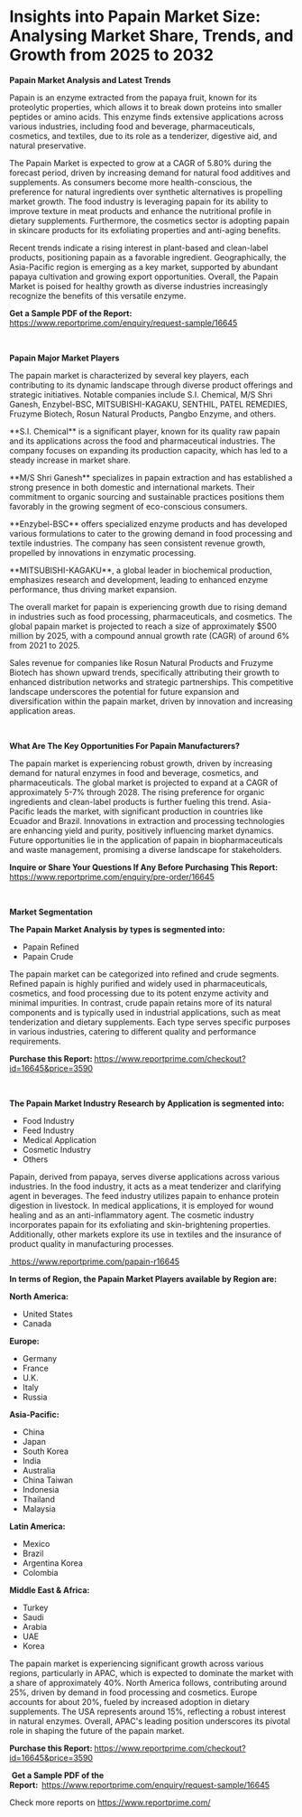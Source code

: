 <p><h1>Insights into Papain Market Size: Analysing Market Share, Trends, and Growth from 2025 to 2032</h1></p><p><strong>Papain Market Analysis and Latest Trends</strong></p>
<p><p>Papain is an enzyme extracted from the papaya fruit, known for its proteolytic properties, which allows it to break down proteins into smaller peptides or amino acids. This enzyme finds extensive applications across various industries, including food and beverage, pharmaceuticals, cosmetics, and textiles, due to its role as a tenderizer, digestive aid, and natural preservative.</p><p>The Papain Market is expected to grow at a CAGR of 5.80% during the forecast period, driven by increasing demand for natural food additives and supplements. As consumers become more health-conscious, the preference for natural ingredients over synthetic alternatives is propelling market growth. The food industry is leveraging papain for its ability to improve texture in meat products and enhance the nutritional profile in dietary supplements. Furthermore, the cosmetics sector is adopting papain in skincare products for its exfoliating properties and anti-aging benefits.</p><p>Recent trends indicate a rising interest in plant-based and clean-label products, positioning papain as a favorable ingredient. Geographically, the Asia-Pacific region is emerging as a key market, supported by abundant papaya cultivation and growing export opportunities. Overall, the Papain Market is poised for healthy growth as diverse industries increasingly recognize the benefits of this versatile enzyme.</p></p>
<p><strong>Get a Sample PDF of the Report:&nbsp;</strong> <a href="https://www.reportprime.com/enquiry/request-sample/16645?utm_campaign=3267&utm_medium=2&utm_source=Github&utm_content=ia&utm_term=18032025&utm_id=papain">https://www.reportprime.com/enquiry/request-sample/16645</a></p>
<p>&nbsp;</p>
<p><strong>Papain Major Market Players</strong></p>
<p><p>The papain market is characterized by several key players, each contributing to its dynamic landscape through diverse product offerings and strategic initiatives. Notable companies include S.I. Chemical, M/S Shri Ganesh, Enzybel-BSC, MITSUBISHI-KAGAKU, SENTHIL, PATEL REMEDIES, Fruzyme Biotech, Rosun Natural Products, Pangbo Enzyme, and others.</p><p>**S.I. Chemical** is a significant player, known for its quality raw papain and its applications across the food and pharmaceutical industries. The company focuses on expanding its production capacity, which has led to a steady increase in market share. </p><p>**M/S Shri Ganesh** specializes in papain extraction and has established a strong presence in both domestic and international markets. Their commitment to organic sourcing and sustainable practices positions them favorably in the growing segment of eco-conscious consumers.</p><p>**Enzybel-BSC** offers specialized enzyme products and has developed various formulations to cater to the growing demand in food processing and textile industries. The company has seen consistent revenue growth, propelled by innovations in enzymatic processing.</p><p>**MITSUBISHI-KAGAKU**, a global leader in biochemical production, emphasizes research and development, leading to enhanced enzyme performance, thus driving market expansion.</p><p>The overall market for papain is experiencing growth due to rising demand in industries such as food processing, pharmaceuticals, and cosmetics. The global papain market is projected to reach a size of approximately $500 million by 2025, with a compound annual growth rate (CAGR) of around 6% from 2021 to 2025.</p><p>Sales revenue for companies like Rosun Natural Products and Fruzyme Biotech has shown upward trends, specifically attributing their growth to enhanced distribution networks and strategic partnerships. This competitive landscape underscores the potential for future expansion and diversification within the papain market, driven by innovation and increasing application areas.</p></p>
<p>&nbsp;</p>
<p><strong>What Are The Key Opportunities For Papain Manufacturers?</strong></p>
<p><p>The papain market is experiencing robust growth, driven by increasing demand for natural enzymes in food and beverage, cosmetics, and pharmaceuticals. The global market is projected to expand at a CAGR of approximately 5-7% through 2028. The rising preference for organic ingredients and clean-label products is further fueling this trend. Asia-Pacific leads the market, with significant production in countries like Ecuador and Brazil. Innovations in extraction and processing technologies are enhancing yield and purity, positively influencing market dynamics. Future opportunities lie in the application of papain in biopharmaceuticals and waste management, promising a diverse landscape for stakeholders.</p></p>
<p><strong>Inquire or Share Your Questions If Any Before Purchasing This Report:</strong> <a href="https://www.reportprime.com/enquiry/pre-order/16645?utm_campaign=3267&utm_medium=2&utm_source=Github&utm_content=ia&utm_term=18032025&utm_id=papain">https://www.reportprime.com/enquiry/pre-order/16645</a></p>
<p>&nbsp;</p>
<p><strong>Market Segmentation</strong></p>
<p><strong>The Papain Market Analysis by types is segmented into:</strong></p>
<p><ul><li>Papain Refined</li><li>Papain Crude</li></ul></p>
<p><p>The papain market can be categorized into refined and crude segments. Refined papain is highly purified and widely used in pharmaceuticals, cosmetics, and food processing due to its potent enzyme activity and minimal impurities. In contrast, crude papain retains more of its natural components and is typically used in industrial applications, such as meat tenderization and dietary supplements. Each type serves specific purposes in various industries, catering to different quality and performance requirements.</p></p>
<p><strong>Purchase this Report:&nbsp;</strong><a href="https://www.reportprime.com/checkout?id=16645&price=3590&utm_campaign=3267&utm_medium=2&utm_source=Github&utm_content=ia&utm_term=18032025&utm_id=papain">https://www.reportprime.com/checkout?id=16645&price=3590</a></p>
<p>&nbsp;</p>
<p><strong>The Papain Market Industry Research by Application is segmented into:</strong></p>
<p><ul><li>Food Industry</li><li>Feed Industry</li><li>Medical Application</li><li>Cosmetic Industry</li><li>Others</li></ul></p>
<p><p>Papain, derived from papaya, serves diverse applications across various industries. In the food industry, it acts as a meat tenderizer and clarifying agent in beverages. The feed industry utilizes papain to enhance protein digestion in livestock. In medical applications, it is employed for wound healing and as an anti-inflammatory agent. The cosmetic industry incorporates papain for its exfoliating and skin-brightening properties. Additionally, other markets explore its use in textiles and the insurance of product quality in manufacturing processes.</p></p>
<p><a href="https://www.reportprime.com/papain-r16645?utm_campaign=3267&utm_medium=2&utm_source=Github&utm_content=ia&utm_term=18032025&utm_id=papain">&nbsp;https://www.reportprime.com/papain-r16645</a></p>
<p><strong>In terms of Region, the Papain Market Players available by Region are:</strong></p>
<p>
    <p> <strong> North America: </strong>
        <ul>
            <li>United States</li>
            <li>Canada</li>
        </ul>
        </p> 
    <p> <strong> Europe: </strong>
        <ul>
            <li>Germany</li>
            <li>France</li>
            <li>U.K.</li>
            <li>Italy</li>
            <li>Russia</li>
        </ul>
        </p> 
    <p> <strong> Asia-Pacific: </strong>
        <ul>
            <li>China</li>
            <li>Japan</li>
            <li>South Korea</li>
            <li>India</li>
            <li>Australia</li>
            <li>China Taiwan</li>
            <li>Indonesia</li>
            <li>Thailand</li>
            <li>Malaysia</li>
        </ul>
        </p> 
    <p> <strong> Latin America: </strong>
        <ul>
            <li>Mexico</li>
            <li>Brazil</li>
            <li>Argentina Korea</li>
            <li>Colombia</li>
        </ul>
        </p> 
    <p> <strong> Middle East & Africa: </strong>
        <ul>
            <li>Turkey</li>
            <li>Saudi</li>
            <li>Arabia</li>
            <li>UAE</li>
            <li>Korea</li>
        </ul>
    </p>
    </p>
<p><p>The papain market is experiencing significant growth across various regions, particularly in APAC, which is expected to dominate the market with a share of approximately 40%. North America follows, contributing around 25%, driven by demand in food processing and cosmetics. Europe accounts for about 20%, fueled by increased adoption in dietary supplements. The USA represents around 15%, reflecting a robust interest in natural enzymes. Overall, APAC's leading position underscores its pivotal role in shaping the future of the papain market.</p></p>
<p><strong>Purchase this Report: </strong><a href="https://www.reportprime.com/checkout?id=16645&price=3590&utm_campaign=3267&utm_medium=2&utm_source=Github&utm_content=ia&utm_term=18032025&utm_id=papain">https://www.reportprime.com/checkout?id=16645&price=3590</a></p>
<p>&nbsp;<strong>Get a Sample PDF of the Report:&nbsp;&nbsp;</strong><a href="https://www.reportprime.com/enquiry/request-sample/16645?utm_campaign=3267&utm_medium=2&utm_source=Github&utm_content=ia&utm_term=18032025&utm_id=papain">https://www.reportprime.com/enquiry/request-sample/16645</a></p>
<p><strong></strong></p>
<p>Check more reports on <a href="https://www.reportprime.com/?utm_campaign=3267&utm_medium=2&utm_source=Github&utm_content=ia&utm_term=18032025&utm_id=papain">https://www.reportprime.com/</a></p>